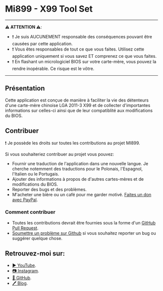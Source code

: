 # Mi899 - X99 Tool Set

------------

**⚠️ ATTENTION ⚠️**:

- ❗ Je suis AUCUNEMENT responsable des conséquences pouvant être causées par cette application.
- ❗ Vous êtes responsables de tout ce que vous faites. Utilisez cette application uniquement si vous savez ET comprenez ce que vous faites.
- ❗ En flashant un micrologiciel BIOS sur votre carte-mère, vous pouvez la rendre inopérable. Ce risque est le vôtre.

------------

## Présentation

Cette application est conçue de manière à faciliter la vie des détenteurs d'une carte-mère chinoise LGA 2011-3 X99 et de collecter d'importantes informations sur celles-ci ainsi que de leur compatiblité aux modifications du BIOS.

## Contribuer

❗ Je possède les droits sur toutes les contributions au projet MI899.

Si vous souhaiteriez contribuer au projet vous pouvez:

- Fournir une traduction de l'application dans une nouvelle langue. Je cherche notemment des traductions pour le Polonais, l'Espagnol, l'Italien ou le Portugais.
- Ajouter des informations à propos de d'autres cartes-mères et de modifications du BIOS.
- Reporter des bugs et des problèmes.
- M'acheter une bière ou un café pour me garder motivé. [Faites un don avec PayPal](https://www.paypal.com/cgi-bin/webscr?cmd=_s-xclick&hosted_button_id=LXN9NNXVF34M8&source=url).

### Comment contribuer

- Toutes les contributions devrait être fournies sous la forme d'un [GitHub Pull Request](https://yangsu.github.io/pull-request-tutorial/#:~:text=What%20is%20a%20Pull%20Request,follow%2Dup%20commits%20if%20necessary.).
- [Soumettre un problème sur Github](https://github.com/miyconst/Mi899) si vous souhaitez reporter un bug ou suggérer quelque chose.


## Retrouvez-moi sur:

- [▶️ YouTube](https://www.youtube.com/c/Miyconst).
- [📷 Instagram](https://www.instagram.com/mi8.se/).
- [📜 GitHub](https://github.com/miyconst).
- [🖊️ Blog](https://miyconst.github.io/).
